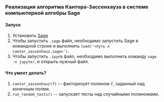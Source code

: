 ### Реализация алгоритма Кантора-Зассенхауза в системе компьютерной алгебры Sage
#### Запуск
1. Установить [Sage](https://doc.sagemath.org/html/en/installation/)
2. Чтобы запустить `.sage` файл, необходимо запустить Sage в командной строке и выполнить `load('<путь к cantor_zassenhauz.sage>')`.
3. Чтобы запустить `.ipynb` файл, необходимо выполнить команду `sage -n jupyter`, и открыть нужный файл.

#### Что умеет делать?
1. `cantor_zassenhauz(f)` -- факторизует полином `f`, заданный над конечным полем.
2. `run_random_tests()` -- запускает тесты над случайными полиномами.
